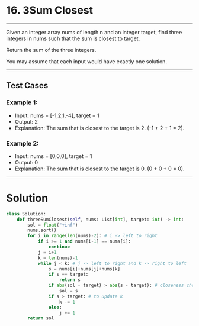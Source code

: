 # 16. 3Sum Closest

---

Given an integer array nums of length n and an integer target, find three integers in nums such that the sum is closest to target.

Return the sum of the three integers.

You may assume that each input would have exactly one solution.

---

## Test Cases

### Example 1:

- Input: nums = [-1,2,1,-4], target = 1
- Output: 2
- Explanation: The sum that is closest to the target is 2. (-1 + 2 + 1 = 2).


### Example 2:

- Input: nums = [0,0,0], target = 1
- Output: 0
- Explanation: The sum that is closest to the target is 0. (0 + 0 + 0 = 0).

--- 

# Solution
```python
class Solution:
    def threeSumClosest(self, nums: List[int], target: int) -> int:
        sol = float("+inf")
        nums.sort()
        for i in range(len(nums)-2): # i -> left to right
            if i >= 1 and nums[i-1] == nums[i]:
                continue
            j = i+1
            k = len(nums)-1
            while j < k: # j -> left to right and k -> right to left
                s = nums[i]+nums[j]+nums[k]
                if s == target:
                    return s
                if abs(sol - target) > abs(s - target): # closeness check
                    sol = s
                if s > target: # to update k
                    k -= 1
                else:
                    j += 1
        return sol